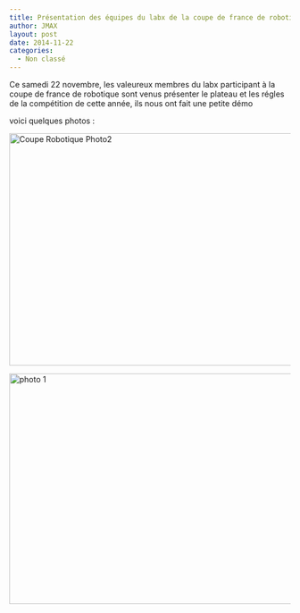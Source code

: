 ```yaml
---
title: Présentation des équipes du labx de la coupe de france de robotique
author: JMAX
layout: post
date: 2014-11-22
categories:
  - Non classé
---
```

Ce samedi 22 novembre, les valeureux membres du labx participant à la coupe de france de robotique sont venus présenter le plateau et les régles de la compétition de cette année, ils nous ont fait une petite démo
  
voici quelques photos :

<img class="" src="http://www.labx.fr/wp-content/uploads/2014/11/photo-2.png" alt="Coupe Robotique Photo2" width="554" height="416" />

[<img class="alignnone  wp-image-554" src="http://www.labx.fr/wp-content/uploads/2014/11/photo-1-933x700.png" alt="photo 1" width="551" height="413" />][1]

 [1]: http://www.labx.fr/wp-content/uploads/2014/11/photo-1.png
